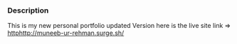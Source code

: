 ### Description
This is my new personal portfolio updated Version
here is the live site link => [http](http://muneeb-ur-rehman.surge.sh/)http://muneeb-ur-rehman.surge.sh/
